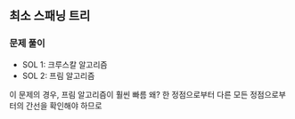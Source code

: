 ## 최소 스패닝 트리

### 문제 풀이
* SOL 1: 크루스칼 알고리즘
* SOL 2: 프림 알고리즘

이 문제의 경우, 프림 알고리즘이 훨씬 빠름
왜? 한 정점으로부터 다른 모든 정점으로부터의 간선을 확인해야 하므로
